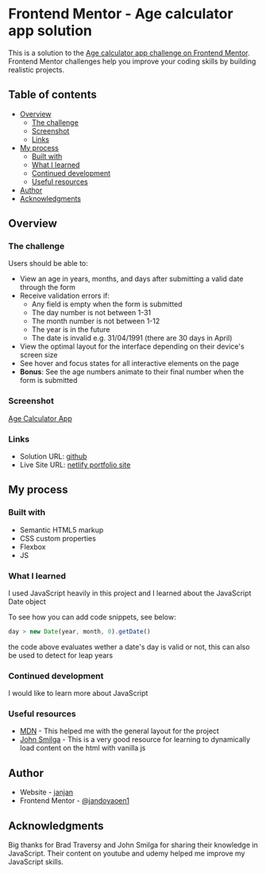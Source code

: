 # Frontend Mentor - Age calculator app solution

This is a solution to the [Age calculator app challenge on Frontend Mentor](https://www.frontendmentor.io/challenges/age-calculator-app-dF9DFFpj-Q). Frontend Mentor challenges help you improve your coding skills by building realistic projects. 

## Table of contents

- [Overview](#overview)
  - [The challenge](#the-challenge)
  - [Screenshot](#screenshot)
  - [Links](#links)
- [My process](#my-process)
  - [Built with](#built-with)
  - [What I learned](#what-i-learned)
  - [Continued development](#continued-development)
  - [Useful resources](#useful-resources)
- [Author](#author)
- [Acknowledgments](#acknowledgments)



## Overview

### The challenge

Users should be able to:

- View an age in years, months, and days after submitting a valid date through the form
- Receive validation errors if:
  - Any field is empty when the form is submitted
  - The day number is not between 1-31
  - The month number is not between 1-12
  - The year is in the future
  - The date is invalid e.g. 31/04/1991 (there are 30 days in April)
- View the optimal layout for the interface depending on their device's screen size
- See hover and focus states for all interactive elements on the page
- **Bonus**: See the age numbers animate to their final number when the form is submitted

### Screenshot

[Age Calculator App](../age-calculator-app/assets/images/finished.png)


### Links

- Solution URL: [github](https://github.com/jandoyaoen1/Frontend-Mentor/tree/master/projects/age-calculator-app)
- Live Site URL: [netlify portfolio site](https://janjanportfolio.netlify.app/projects/age-calculator-app/index.html)

## My process

### Built with

- Semantic HTML5 markup
- CSS custom properties
- Flexbox
- JS

### What I learned

I used JavaScript heavily in this project and I learned about the JavaScript Date object

To see how you can add code snippets, see below:


```js
day > new Date(year, month, 0).getDate()
```
the code above evaluates wether a date's day is valid or not, this can also be used to detect for leap years

### Continued development

I would like to learn more about JavaScript


### Useful resources

- [MDN](https://developer.mozilla.org/en-US/) - This helped me with the general layout for the project
- [John Smilga](https://www.vanillajavascriptprojects.com/) - This is a very good resource for learning to dynamically load content on the html with vanilla js


## Author

- Website - [janjan](https://janjanportfolio.netlify.app)
- Frontend Mentor - [@jandoyaoen1](https://www.frontendmentor.io/profile/jandoyaoen1)


## Acknowledgments

Big thanks for Brad Traversy and John Smilga for sharing their knowledge in JavaScript. Their content on youtube and udemy helped me improve my JavaScript skills.

